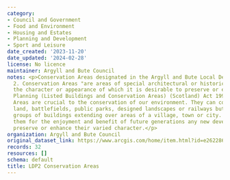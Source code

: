 ```yaml
---
category:
- Council and Government
- Food and Environment
- Housing and Estates
- Planning and Development
- Sport and Leisure
date_created: '2023-11-20'
date_updated: '2024-02-28'
license: No licence
maintainer: Argyll and Bute Council
notes: <p>Conservation Areas designated in the Argyll and Bute Local Development Plan
  2. Conservation Areas "are areas of special architectural or historic interest,
  the character or appearance of which it is desirable to preserve or enhance". S.61
  Planning (Listed Buildings and Conservation Areas) (Scotland) Act 1997 Conservation
  Areas are crucial to the conservation of our environment. They can cover historic
  land, battlefields, public parks, designed landscapes or railways but most contain
  groups of buildings extending over areas of a village, town or city. To safeguard
  them for the enjoyment and benefit of future generations any new development should
  preserve or enhance their varied character.</p>
organization: Argyll and Bute Council
original_dataset_link: https://www.arcgis.com/home/item.html?id=e262286018d04f56970ae7be3b98ba72
records: 32
resources: []
schema: default
title: LDP2 Conservation Areas
---
```

